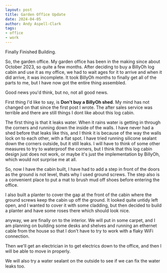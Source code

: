 ```yaml
---
layout: post
title: Garden Office Update
date: 2024-04-05
author: Andy Aspell-Clark
tags:
- office
- work
---
```


Finally Finished Building.

So, the garden office. My garden office has been in the making since about October 2023, so quite a few months. After deciding to buy a BillyOh log cabin and use it as my office, we had to wait ages for it to arrive and when it did arrive, it was incomplete. It took BillyOh months to finally get all of the parts to me, but I have now got the entire thing assembled.

Good news you'd think, but no, not all good news.

First thing I'd like to say, is **Don't buy a BillyOh shed**. My mind has not changed on that since the first post I wrote. The after sales service was terrible and there are still things I dont like about this log cabin.

The first thing is that it leaks water. When it rains water is getting in through the corners and running down the inside of the walls. I have never had a shed before that leaks like this, and I think it is because of the way the walls lock on to each other, with a flat spot. I have tried running silicone sealant down the corners outside, but it still leaks. I will have to think of some other measures to try to waterproof the corners, but I think that this log cabin design just does not work, or maybe it's just the implementation by BillyOh, which would not surprise me at all.

So, now I have the cabin built, I have had to add a step in front of the doors as the ground is not level, thats why I used ground screws. The step also is a convenient place to put a mat to brush mud off shoes before entering the office.

I also built a planter to cover the gap at the front of the cabin where the ground screws keep the cabin up off the ground. It looked quite untidy left open, and I wanted to cover it with some cladding, but then decided to build a planter and have some roses there which should look nice.

anyway, we are finally on to the interior. We will put in some carpet, and I am planning on building some desks and shelves and running an ethernet cable from the house so that I don't have to try to work with a flaky WiFi connection.

Then we'll get an electrician in to get electrics down to the office, and then I will be able to move in properly.

We will also try a water sealant on the outside to see if we can fix the water leaks too.



